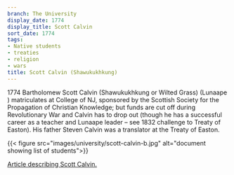 ```yaml
---
branch: The University
display_date: 1774
display_title: Scott Calvin
sort_date: 1774
tags:
- Native students
- treaties
- religion
- wars
title: Scott Calvin (Shawukukhkung)
---
```


1774 Bartholomew Scott Calvin (Shawukukhkung or Wilted Grass) (Lunaape ) matriculates at College of NJ, sponsored by the Scottish Society for the Propagation of Christian Knowledge; but funds are cut off during Revolutionary War and Calvin has to drop out (though he has a successful career as a teacher and Lunaape leader – see 1832 challenge to Treaty of Easton). His father Steven Calvin was a translator at the Treaty of Easton.

{{< figure src="images/university/scott-calvin-b.jpg" alt="document showing list of students">}}

[Article describing Scott Calvin.](https://drive.google.com/file/d/1bO3Ky5J7rm-c-ZazAR1vJElYD5vVdho5/view)
